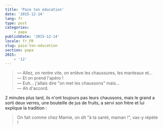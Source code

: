 ```yaml
---
title: 'Paie ton éducation'
date: '2015-12-14'
lang: fr
type: post
categories:
    - papa
publishDate: '2015-12-14'
locale: fr_FR
slug: paie-ton-education
section: papa
2015:
    - '12'
---
```


> — Allez, on rentre vite, on enlève les chaussures, les manteaux et…  
> — Et on prend l'apéro !  
> — Euh… j'allais dire "on met les chaussons" mais…  
> — Ah d'accord.

2 minutes plus tard, ils n'ont toujours pas leurs chaussons, mais le grand a sorti deux verres, une bouteille de jus de fruits, a servi son frère et lui explique la tradition :

> On fait comme chez Mamie, on dit "à ta santé, maman !", vas-y répète !
